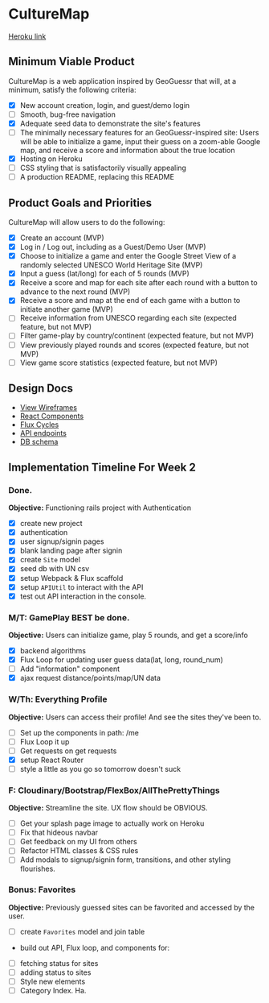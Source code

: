 # CultureMap

[Heroku link][heroku]

[heroku]: https://culturemap.herokuapp.com/

## Minimum Viable Product

CultureMap is a web application inspired by GeoGuessr that will, at a minimum, satisfy the following criteria:

- [x] New account creation, login, and guest/demo login
- [ ] Smooth, bug-free navigation
- [x] Adequate seed data to demonstrate the site's features
- [ ] The minimally necessary features for an GeoGuessr-inspired site: Users will be able to initialize a game, input their guess on a zoom-able Google map, and receive a score and information about the true location
- [x] Hosting on Heroku
- [ ] CSS styling that is satisfactorily visually appealing
- [ ] A production README, replacing this README

## Product Goals and Priorities

CultureMap will allow users to do the following:

- [x] Create an account (MVP)
- [x] Log in / Log out, including as a Guest/Demo User (MVP)
- [x] Choose to initialize a game and enter the Google Street View of a randomly selected UNESCO World Heritage Site (MVP)
- [x] Input a guess (lat/long) for each of 5 rounds (MVP)
- [x] Receive a score and map for each site after each round with a button to advance to the next round (MVP)
- [x] Receive a score and map at the end of each game with a button to initiate another game (MVP)
- [ ] Receive information from UNESCO regarding each site (expected feature, but not MVP)
- [ ] Filter game-play by country/continent (expected feature, but not MVP)
- [ ] View previously played rounds and scores (expected feature, but not MVP)
- [ ] View game score statistics (expected feature, but not MVP)

## Design Docs
* [View Wireframes][views]
* [React Components][components]
* [Flux Cycles][flux-cycles]
* [API endpoints][api-endpoints]
* [DB schema][schema]

[views]: ./docs/wireframes.md
[components]: ./docs/components.md
[flux-cycles]: ./docs/flux-cycles.md
[api-endpoints]: ./docs/api-endpoints.md
[schema]: ./docs/schema.md

## Implementation Timeline For Week 2

### Done.

**Objective:** Functioning rails project with Authentication

- [x] create new project
- [x] authentication
- [x] user signup/signin pages
- [x] blank landing page after signin
- [x] create `Site` model
- [x] seed db with UN csv
- [x] setup Webpack & Flux scaffold
- [x] setup `APIUtil` to interact with the API
- [x] test out API interaction in the console.

### M/T: GamePlay BEST be done.

**Objective:** Users can initialize game, play 5 rounds, and get a score/info

- [x] backend algorithms
- [x] Flux Loop for updating user guess data(lat, long, round_num)
- [ ] Add "information" component
- [x] ajax request distance/points/map/UN data

### W/Th: Everything Profile

**Objective:** Users can access their profile! And see the sites they've been to.

- [ ] Set up the components in path: /me
- [ ] Flux Loop it up
- [ ] Get requests on get requests
- [x] setup React Router
- [ ] style a little as you go so tomorrow doesn't suck

### F: Cloudinary/Bootstrap/FlexBox/AllThePrettyThings

**Objective:** Streamline the site. UX flow should be OBVIOUS.

- [ ] Get your splash page image to actually work on Heroku
- [ ] Fix that hideous navbar
- [ ] Get feedback on my UI from others
- [ ] Refactor HTML classes & CSS rules
- [ ] Add modals to signup/signin form, transitions, and other styling flourishes.

### Bonus: Favorites

**Objective:** Previously guessed sites can be favorited and accessed by the user.

- [ ] create `Favorites` model and join table
- build out API, Flux loop, and components for:
- [ ] fetching status for sites
- [ ] adding status to sites
- [ ] Style new elements
- [ ] Category Index. Ha.
